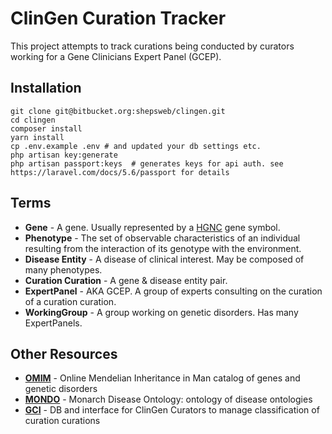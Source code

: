 # ClinGen Curation Tracker

This project attempts to track curations being conducted by curators working for a Gene Clinicians Expert Panel (GCEP).

## Installation
```
git clone git@bitbucket.org:shepsweb/clingen.git
cd clingen
composer install
yarn install
cp .env.example .env # and updated your db settings etc.
php artisan key:generate
php artisan passport:keys  # generates keys for api auth. see https://laravel.com/docs/5.6/passport for details
```

## Terms
* **Gene** - A gene.  Usually represented by a [HGNC](https://www.genenames.org/) gene symbol.
* **Phenotype** - The set of observable characteristics of an individual resulting from the interaction of its genotype with the environment.
* **Disease Entity** - A disease of clinical interest.  May be composed of many phenotypes.
* **Curation Curation** - A gene & disease entity pair.
* **ExpertPanel** - AKA GCEP. A group of experts consulting on the curation of a curation curation.
* **WorkingGroup** - A group working on genetic disorders.  Has many ExpertPanels.

## Other Resources
* **[OMIM](https://www.omim.org/)** - Online Mendelian Inheritance in Man catalog of genes and genetic disorders
* **[MONDO](https://www.ebi.ac.uk/ols/ontologies/mondo)** - Monarch Disease Ontology: ontology of disease ontologies
* **[GCI](https://curation.clinicalgenome.org/)** - DB and interface for ClinGen Curators to manage classification of curation curations